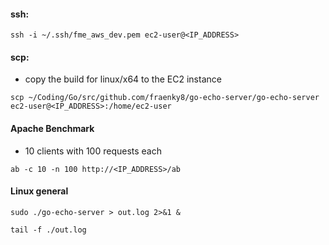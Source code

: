 #### ssh:

`ssh -i ~/.ssh/fme_aws_dev.pem ec2-user@<IP_ADDRESS>`

#### scp:
* copy the build for linux/x64 to the EC2 instance

`scp ~/Coding/Go/src/github.com/fraenky8/go-echo-server/go-echo-server ec2-user@<IP_ADDRESS>:/home/ec2-user`


#### Apache Benchmark
* 10 clients with 100 requests each

`ab -c 10 -n 100 http://<IP_ADDRESS>/ab`


#### Linux general

```
sudo ./go-echo-server > out.log 2>&1 &

tail -f ./out.log
```
